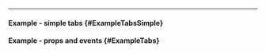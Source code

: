 ___

#### Example - simple tabs {#ExampleTabsSimple}

<div class="example">
  <example name="ExampleTabsSimple"></example>
</div>

#### Example - props and events {#ExampleTabs}

<div class="example">
  <example name="ExampleTabs"></example>
</div>

